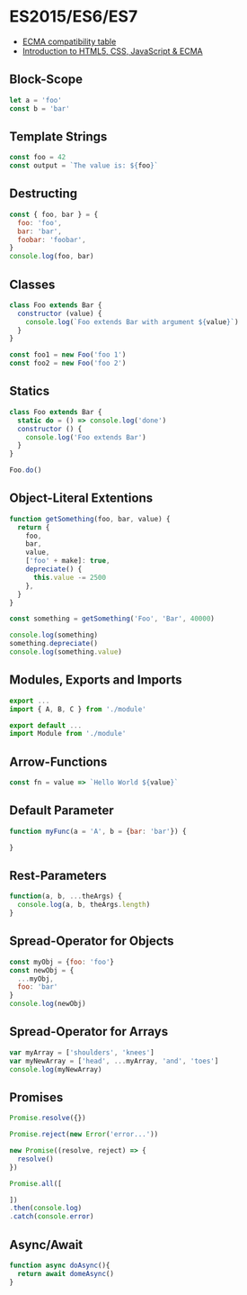 # ES2015/ES6/ES7

* [ECMA compatibility table](https://kangax.github.io/compat-table/es6/)
* [Introduction to HTML5, CSS, JavaScript & ECMA](https://github.com/MikeBild/introduction-html5-css-js-ecma)

## Block-Scope

```javascript
let a = 'foo'
const b = 'bar'
```

## Template Strings

```javascript
const foo = 42
const output = `The value is: ${foo}`
```

## Destructing

```javascript
const { foo, bar } = {
  foo: 'foo',
  bar: 'bar',
  foobar: 'foobar',
}
console.log(foo, bar)
```

## Classes

```javascript
class Foo extends Bar {
  constructor (value) {
    console.log(`Foo extends Bar with argument ${value}`)
  }
}

const foo1 = new Foo('foo 1')
const foo2 = new Foo('foo 2')
```

## Statics

```javascript
class Foo extends Bar {
  static do = () => console.log('done')
  constructor () {
    console.log('Foo extends Bar')
  }
}

Foo.do()
```

## Object-Literal Extentions

```javascript
function getSomething(foo, bar, value) {
  return {
    foo,
    bar,
    value,
    ['foo' + make]: true,
    depreciate() {
      this.value -= 2500
    },
  }
}

const something = getSomething('Foo', 'Bar', 40000)

console.log(something)
something.depreciate()
console.log(something.value)
```

## Modules, Exports and Imports

```javascript
export ...
import { A, B, C } from './module'

export default ...
import Module from './module'
```

## Arrow-Functions

```javascript
const fn = value => `Hello World ${value}`
```

## Default Parameter

```javascript
function myFunc(a = 'A', b = {bar: 'bar'}) {

}
```

## Rest-Parameters

```javascript
function(a, b, ...theArgs) {
  console.log(a, b, theArgs.length)
}
```

## Spread-Operator for Objects

```javascript
const myObj = {foo: 'foo'}
const newObj = {
  ...myObj,
  foo: 'bar'
}
console.log(newObj)
```

## Spread-Operator for Arrays

```javascript
var myArray = ['shoulders', 'knees']
var myNewArray = ['head', ...myArray, 'and', 'toes']
console.log(myNewArray)
```

## Promises

```javascript
Promise.resolve({})

Promise.reject(new Error('error...'))

new Promise((resolve, reject) => {
  resolve()
})

Promise.all([

])
.then(console.log)
.catch(console.error)
```

## Async/Await

```javascript
function async doAsync(){
  return await domeAsync()
}
```